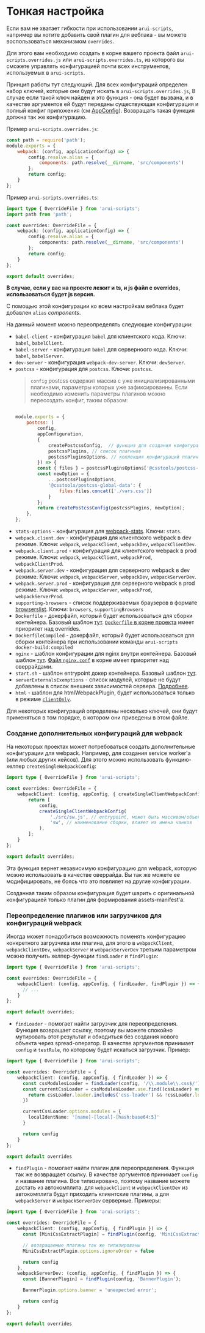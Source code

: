 Тонкая настройка
===

Если вам не хватает гибкости при использовании `arui-scripts`, например вы хотите добавить свой плагин для вебпака -
вы можете воспользоваться механизмом `overrides`.

Для этого вам необходимо создать в корне вашего проекта файл `arui-scripts.overrides.js` или `arui-scripts.overrides.ts`, из которого вы сможете управлять
конфигурацией почти всех инструментов, используемых в `arui-scripts`.

Принцип работы тут следующий. Для всех конфигураций определен набор ключей, которые они будут искать в `arui-scripts.overrides.js`,
В случае если такой ключ найден и это функция - она будет вызвана, и в качестве аргументов ей будут переданы
существующая конфигурация и полный конфиг приложения (см [AppConfig](../src/configs/app-configs/types.ts)).
Возвращать такая функция должна так же конфигурацию.

Пример `arui-scripts.overrides.js`:
```javascript
const path = require('path');
module.exports = {
    webpack: (config, applicationConfig) => {
        config.resolve.alias = {
            components: path.resolve(__dirname, 'src/components')
        };
        return config;
    }
};
```

Пример `arui-scripts.overrides.ts`:
```ts
import type { OverrideFile } from 'arui-scripts';
import path from 'path';

const overrides: OverrideFile = {
    webpack: (config, applicationConfig) => {
        config.resolve.alias = {
            components: path.resolve(__dirname, 'src/components')
        };
        return config;
    }
};

export default overrides;
```

**В случае, если у вас на проекте лежит и ts, и js файл с overrides, использоваться будет js версия.**

С помощью этой конфигурации ко всем настройкам вебпака будет добавлен `alias` *components*.

На данный момент можно переопределять следующие конфигурации:
- `babel-client` - конфигурация `babel` для клиентского кода. Ключи: `babel`, `babelClient`.
- `babel-server` - конфигурация `babel` для серверноого кода. Ключи: `babel`, `babelServer`.
- `dev-server` - конфигурация `webpack-dev-server`. Ключи: `devServer`.
- `postcss` - конфигурация для `postcss`. Ключи: `postcss`.
  > `config` postcss содержит массив с уже инициализированными плагинами, параметры которых уже зафиксированны. Если необходимо изменить параметры плагинов можно пересоздать конфиг, таким образом:
    ```javascript

    module.exports = {
        postcss: (
            config,
            appConfiguration,
            {
                createPostcssConfig,  // функция для создания конфигурационного файла postcss
                postcssPlugins, // список плагинов
                postcssPluginsOptions, // коллекция конфигураций плагинов
            }) => {
            const { files } = postcssPluginsOptions['@csstools/postcss-global-data'];
            const newOption = {
                ...postcssPluginsOptions,
                '@csstools/postcss-global-data': {
                    files:files.concat(['./vars.css'])
                }
            };
            return createPostcssConfig(postcssPlugins, newOption);
        },
    };
    ```
- `stats-options` - конфигурация для [webpack-stats](https://webpack.js.org/configuration/stats/). Ключи: `stats`.
- `webpack.client.dev` - конфигурация для клиентского webpack в dev режиме.
  Ключи: `webpack`, `webpackClient`, `webpackDev`, `webpackClientDev`.
- `webpack.client.prod` - конфигурация для клиентского webpack в prod режиме.
  Ключи: `webpack`, `webpackClient`, `webpackProd`, `webpackClientProd`.
- `webpack.server.dev` - конфигурация для серверного webpack в dev режиме.
  Ключи: `webpack`, `webpackServer`, `webpackDev`, `webpackServerDev`.
- `webpack.server.prod` - конфигурация для серверного webpack в prod режиме.
  Ключи: `webpack`, `webpackServer`, `webpackProd`, `webpackServerProd`.
- `supporting-browsers` - список поддерживаемых браузеров в формате [browserslist](https://github.com/browserslist/browserslist).
  Ключи: `browsers`, `supportingBrowsers`
- `Dockerfile` - докерфайл, который будет использоваться для сборки контейнера.
  Базовый шаблон [тут](../src/templates/dockerfile.template.ts).
  [`Dockerfile` в корне проекта](#docker) имеет приоритет над overrides.
- `DockerfileCompiled` - докерфайл, который будет использоваться для сборки контейнера при использовании команды `arui-scripts docker-build:compiled`
- `nginx` - шаблон конфигурации для nginx внутри контейнера.
  Базовый шаблон [тут](../src/templates/nginx.conf.template.ts).
  [Файл `nginx.conf`](nginx.md) в корне имеет приоритет над оверрайдами.
- `start.sh` - шаблон entrypoint докер контейнера. Базовый шаблон [тут](../src/templates/start.template.ts).
- `serverExternalsExemptions` - список модулей, которые не будут добавлены в список внешних зависимостей сервера. [Подробнее](caveats.md#node-externals).
- `html` - шаблон для htmlWebpackPlugin, будет использоваться только в режиме [`clientOnly`](./settings.md#clientonly).

Для некоторых конфигураций определены несколько ключей, они будут применяться в том порядке, в котором они приведены в этом файле.

### Создание дополнительных конфигураций для webpack
На некоторых проектах может потребоваться создать дополнительные конфигурации для webpack. Например, для создания
service worker'а (или любых других кейсов). Для этого можно использовать функцию-хелпер `createSingleWebpackConfig`:

```ts
import type { OverrideFile } from 'arui-scripts';

const overrides: OverrideFile = {
    webpackClient: (config, appConfig, { createSingleClientWebpackConfig }) => {
        return [
            config,
            createSingleClientWebpackConfig(
                './src/sw.js', // entrypoint, может быть массивом/объектом
                'sw', // наименование сборки, влияет на имена чанков
            ),
        ];
    }
};

export default overrides;
```
Эта функция вернет независимую конфигурацию для webpack, которую можно использовать в качестве оверрайда. Вы так же можете ее модифицировать,
не боясь что это повлияет на другие конфигурации.

Созданная таким образом конфигурация будет шарить с оригинальной конфигурацией только плагин для формирования assets-manifest'а.

### Переопределение плагинов или загрузчиков для конфигураций webpack
Иногда может понадобиться возможность поменять конфигурацию конкретного загрузчика или плагина, для этого в `webpackClient`, `webpackClientDev`, `webpackServer` и `webpackServerDev` третьим параметром можно получить хелпер-функции `findLoader` и `findPlugin`:
```ts
import type { OverrideFile } from 'arui-scripts';

const overrides: OverrideFile = {
    webpackClient: (config, appConfig, { findLoader, findPlugin }) => {
      // ...
    }
};

export default overrides;
```
- `findLoader` - помогает найти загрузчик для переопределения. Функция возвращает ссылку, поэтому вы можете спокойно мутировать этот результат и обходиться без создания нового объекта через spread-оператор. В качестве аргументов принимает `config` и `testRule`, по которому будет искаться загрузчик. Пример:
```ts
import type { OverrideFile } from 'arui-scripts';

const overrides: OverrideFile = {
    webpackClient: (config, appConfig, { findLoader }) => {
      const cssModulesLoader = findLoader(config, '/\\.module\\.css$/')
      const currentCssLoader = cssModulesLoader.use.find((cssLoader) => {
        return cssLoader.loader.includes('css-loader') && !cssLoader.loader.includes('postcss-loader')
      })

      currentCssLoader.options.modules = {
        localIdentName: '[name]-[local]-[hash:base64:5]'
      }

      return config
    }
};

export default overrides
```
- `findPlugin` - помогает найти плагин для переопределения. Функция так же возвращает ссылку. В качестве аргументов принимает `config` и название плагина. Все типизировано, поэтому название можете достать из автокомплита. для `webpackClient` и `webpackClientDev` из автокомплита будут приходить клиентские плагины, а для `webpackServer` и `webpackServerDev` серверные. Примеры:
```ts
import type { OverrideFile } from 'arui-scripts';

const overrides: OverrideFile = {
    webpackClient: (config, appConfig, { findPlugin }) => {
      const [MiniCssExtractPlugin] = findPlugin(config, 'MiniCssExtractPlugin')

      // возвращаемые плагины так же типизированы
      MiniCssExtractPlugin.options.ignoreOrder = false

      return config
    },
    webpackServerDev: (config, appConfig, { findPlugin }) => {
      const [BannerPlugin] = findPlugin(config, 'BannerPlugin');

      BannerPlugin.options.banner = 'unexpected error';

      return config
    }
};

export default overrides
```
